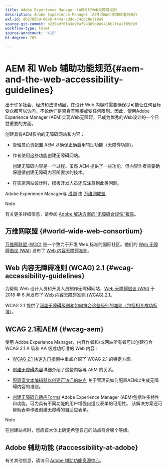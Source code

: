 ```yaml
---
title: Adobe Experience Manager (AEM)和Web无障碍准则
description: Adobe Experience Manager (AEM)和Web无障碍准则简介
exl-id: db8785b9-09eb-444a-addc-74c520e710a9
source-git-commit: b220adf6fa3e9faf94389b9a9416b7fca2f89d9d
workflow-type: tm+mt
source-wordcount: '415'
ht-degree: 70%

---
```


# AEM 和 Web 辅助功能规范{#aem-and-the-web-accessibility-guidelines}

出于许多社会、经济和法律动因，在设计 Web 内容时需要确保尽可能让任何目标受众都可以访问，不论他们是否身有残疾或受任何限制。因此，使用Adobe Experience Manager (AEM)实现Web无障碍，已成为优秀的Web设计的一个日益重要的方面。

创建具有AEM影响的无障碍网站和内容：

* 管理员负责配置 AEM 以确保正确启用辅助功能（无障碍功能）。

* 作者使用这些功能创建无障碍网站。

   创建无障碍内容是一个过程。虽然 AEM 提供了一些功能，但内容作者需要确保遵循创建无障碍内容所要求的技术。

* 在实施网站设计时，模板开发人员还应注意到此类问题。

Adobe Experience Manager与 [准则](#wcag-accessibility-guidelines) 由 [万维网联盟](#world-wide-web-consortium).

>[!NOTE]
>
>有关更多详细信息，请参阅 [Adobe 解决方案的“无障碍合规性”报告](https://www.adobe.com/cn/accessibility/compliance.html)。

## 万维网联盟 {#world-wide-web-consortium}

[万维网联盟 (W3C)](https://www.w3.org/) 是一个致力于开发 Web 标准的国际社区。他们的 [Web 无障碍倡议 (WAI)](https://www.w3.org/WAI/) 发布了 [Web 内容无障碍准则](#wcag-accessibility-guidelines)。

## Web 内容无障碍准则 (WCAG) 2.1 {#wcag-accessibility-guidelines}

为帮助 Web 设计人员和开发人员制作无障碍网站，[Web 无障碍倡议 (WAI)](https://www.w3.org/WAI/) 于 2018 年 6 月发布了 [Web 内容无障碍准则 (WCAG) 2.1](https://www.w3.org/TR/WCAG/)。

WCAG 2.1 提供了[涵盖无障碍级别和如何符合这些级别的准则（包括相关成功标准）](https://www.w3.org/TR/WCAG/#conformance)。

## WCAG 2.1和AEM {#wcag-aem}

使用 Adobe Experience Manager，内容作者和/或网站所有者可以创建符合 WCAG 2.1 A 级和 AA 级成功标准的 Web 内容：

* [WCAG 2.1 快速入门指南](/help/managing/qg-wcag.md)中重点介绍了 WCAG 2.1 的特定方面。

* [创建无障碍内容](/help/sites-authoring/creating-accessible-content.md)详细介绍了这些内容与 AEM 的关系。

* [配置富文本编辑器以创建可访问的站点](/help/sites-administering/rte-accessible-content.md)
关于管理员如何配置AEM以生成无障碍内容的准则。

* [创建无障碍自适应Forms](/help/forms/using/creating-accessible-adaptive-forms.md)
Adobe Experience Manager (AEM)包括许多特性和功能，可为具有不同功能的用户增强自适应表单的可用性。 该解决方案还可帮助表单作者创建无障碍的自适应表单。

>[!NOTE]
>
>在创建站点时，您应该大体上确定希望自己的站点符合哪个等级。

## Adobe 辅助功能 {#accessibility-at-adobe}

有关其他信息，请访问 [Adobe 辅助功能资源中心](https://www.adobe.com/cn/accessibility/)。
